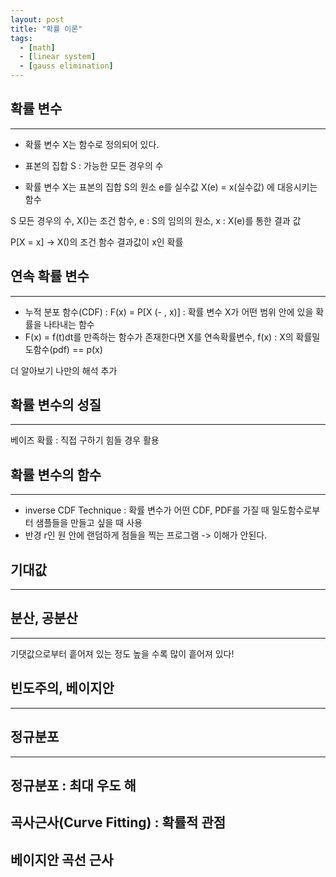 ```yaml
---
layout: post
title: "확률 이론"
tags:
  - [math]
  - [linear system]
  - [gauss elimination]
---
```


## 확률 변수
---
- 확률 변수 X는 함수로 정의되어 있다.

- 표본의 집합 S : 가능한 모든 경우의 수

- 확률 변수 X는 표본의 집합 S의 원소 e를 실수값 X(e) = x(실수값) 에 대응시키는 함수

S 모든 경우의 수, X()는 조건 함수, e : S의 임의의 원소, x : X(e)를 통한 결과 값

P[X = x] -> X()의 조건 함수 결과값이 x인 확률

## 연속 확률 변수
---
- 누적 분포 함수(CDF) : F(x) = P[X  (- , x)] : 확률 변수 X가 어떤 범위 안에 있을 확률을 나타내는 함수
- F(x) = f(t)dt를 만족하는 함수가 존재한다면 X를 연속확률변수, f(x) : X의 확률밀도함수(pdf) == p(x)

더 알아보기
나만의 해석 추가

## 확률 변수의 성질
---
베이즈 확률 : 직접 구하기 힘들 경우 활용

## 확률 변수의 함수
---
- inverse CDF Technique : 확률 변수가 어떤 CDF, PDF를 가질 때 밀도함수로부터 샘플들을 만들고 싶을 때 사용
- 반경 r인 원 안에 랜덤하게 점들을 찍는 프로그램 -> 이해가 안된다.

## 기대값
---

## 분산, 공분산
---
기댓값으로부터 흩어져 있는 정도
높을 수록 많이 흩어져 있다!

## 빈도주의, 베이지안
---

## 정규분포
---

## 정규분포 : 최대 우도 해


## 곡사근사(Curve Fitting) : 확률적 관점

## 베이지안 곡선 근사
